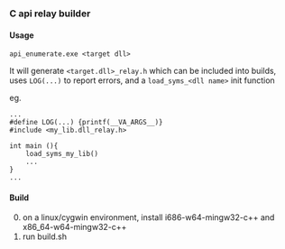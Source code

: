 ### C api relay builder

#### Usage
`api_enumerate.exe <target dll>`

It will generate `<target.dll>_relay.h` which can be included into builds, uses `LOG(...)` to report errors, and a `load_syms_<dll name>` init function

eg.

```
...
#define LOG(...) {printf(__VA_ARGS__)}
#include <my_lib.dll_relay.h>

int main (){
	load_syms_my_lib()
	...
}
...

```

#### Build

0. on a linux/cygwin environment, install i686-w64-mingw32-c++ and x86_64-w64-mingw32-c++
1. run build.sh
